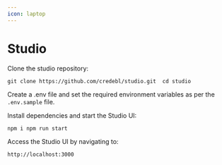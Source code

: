 ```yaml
---
icon: laptop
---
```


# Studio

Clone the studio repository:

```
git clone https://github.com/credebl/studio.git  cd studio
```

Create a .env file and set the required environment variables as per the `.env.sample` file.

Install dependencies and start the Studio UI:

```
npm i npm run start
```

Access the Studio UI by navigating to:

```
http://localhost:3000
```
